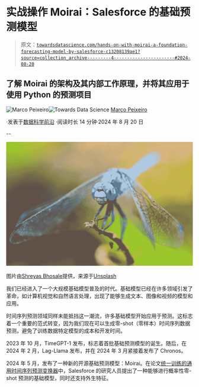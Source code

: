 # 实战操作 Moirai：Salesforce 的基础预测模型

> 原文：[`towardsdatascience.com/hands-on-with-moirai-a-foundation-forecasting-model-by-salesforce-c13208139ae1?source=collection_archive---------4-----------------------#2024-08-20`](https://towardsdatascience.com/hands-on-with-moirai-a-foundation-forecasting-model-by-salesforce-c13208139ae1?source=collection_archive---------4-----------------------#2024-08-20)

## 了解 Moirai 的架构及其内部工作原理，并将其应用于使用 Python 的预测项目

[](https://medium.com/@marcopeixeiro?source=post_page---byline--c13208139ae1--------------------------------)![Marco Peixeiro](https://medium.com/@marcopeixeiro?source=post_page---byline--c13208139ae1--------------------------------)[](https://towardsdatascience.com/?source=post_page---byline--c13208139ae1--------------------------------)![Towards Data Science](https://towardsdatascience.com/?source=post_page---byline--c13208139ae1--------------------------------) [Marco Peixeiro](https://medium.com/@marcopeixeiro?source=post_page---byline--c13208139ae1--------------------------------)

·发表于[数据科学前沿](https://towardsdatascience.com/?source=post_page---byline--c13208139ae1--------------------------------) ·阅读时长 14 分钟·2024 年 8 月 20 日

--

![](img/5b4055670e1edab3576e9c6710ed80bb.png)

图片由[Shreyas Bhosale](https://unsplash.com/@shreyasrock2?utm_source=medium&utm_medium=referral)提供，来源于[Unsplash](https://unsplash.com/?utm_source=medium&utm_medium=referral)

我们已经进入了一个大规模基础模型普及的时代。基础模型已经在许多领域引发了革命，如计算机视觉和自然语言处理，出现了能够生成文本、图像和视频的模型和应用。

时间序列预测领域同样未能抵挡这一潮流，许多基础模型开始应用于预测。这标志着一个重要的范式转变，因为我们现在可以生成零-shot（零样本）时间序列数据预测，避免了训练数据特定模型的成本和开发时间。

2023 年 10 月，TimeGPT-1 发布，标志着首批基础预测模型的诞生。随后，在 2024 年 2 月，Lag-Llama 发布，并在 2024 年 3 月紧接着发布了 Chronos。

2024 年 5 月，发布了一种新的开源基础预测模型：Moirai。在论文[统一训练的通用时间序列预测变换器](https://arxiv.org/pdf/2402.02592)中，Salesforce 的研究人员提出了一种能够进行概率性零-shot 预测的基础模型，同时还支持外生特征。
